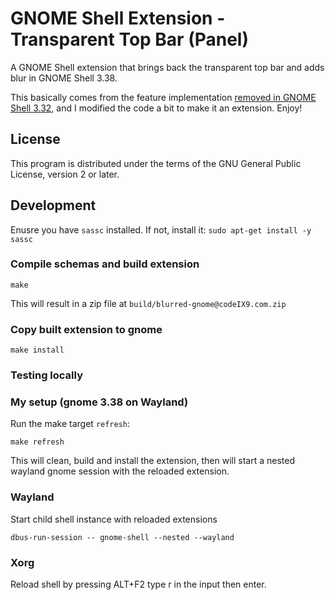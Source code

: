 # GNOME Shell Extension - Transparent Top Bar (Panel)

A GNOME Shell extension that brings back the transparent top bar and adds blur in GNOME Shell 3.38.

This basically comes from the feature
implementation [removed in GNOME Shell 3.32](https://gitlab.gnome.org/GNOME/gnome-shell/merge_requests/376/), and I
modified the code a bit to make it an extension. Enjoy!

## License

This program is distributed under the terms of the GNU General Public License, version 2 or later.

## Development

Enusre you have `sassc` installed. If not, install it: `sudo apt-get install -y sassc`

### Compile schemas and build extension
```
make
```
This will result in a zip file at `build/blurred-gnome@codeIX9.com.zip`

### Copy built extension to gnome
```
make install
```

### Testing locally

### My setup (gnome 3.38 on Wayland)
Run the make target `refresh`:
```
make refresh
```
This will clean, build and install the extension, then will start a nested wayland gnome session with the reloaded extension.

### Wayland

Start child shell instance with reloaded extensions
```
dbus-run-session -- gnome-shell --nested --wayland
```

### Xorg

Reload shell by pressing ALT+F2 type r in the input then enter.
